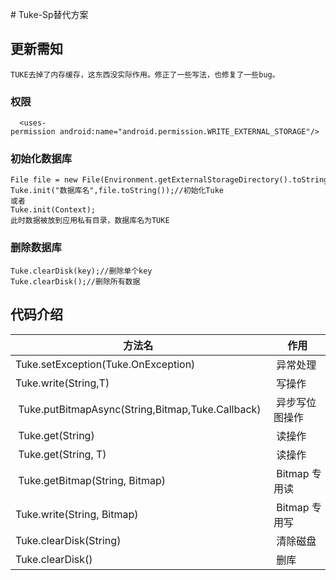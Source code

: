 # Tuke-Sp替代方案
## 更新需知
```
TUKE去掉了内存缓存，这东西没实际作用。修正了一些写法，也修复了一些bug。
```
### 权限
```
  <uses-permission android:name="android.permission.WRITE_EXTERNAL_STORAGE"/>
```
### 初始化数据库
```
File file = new File(Environment.getExternalStorageDirectory().toString() );
Tuke.init("数据库名",file.toString());//初始化Tuke
或者
Tuke.init(Context);
此时数据被放到应用私有目录，数据库名为TUKE
```
### 删除数据库
```
Tuke.clearDisk(key);//删除单个key
Tuke.clearDisk();//删除所有数据
```
## 代码介绍
方法名 | 作用 | 参数
---|---|---
  Tuke.setException(Tuke.OnException) | 异常处理 | Tuke.OnException 
  Tuke.write(String,T) | 写操作 | key值 数据  
  Tuke.putBitmapAsync(String,Bitmap,Tuke.Callback) | 异步写位图操作 |数据 Tuke.Callback 
  Tuke.get(String) | 读操作 | key值 
  Tuke.get(String, T) | 读操作 |  key值 默认返回值 
  Tuke.getBitmap(String, Bitmap) | Bitmap 专用读 | key值 默认返回值 
  Tuke.write(String, Bitmap) | Bitmap 专用写 | key值 位图
  Tuke.clearDisk(String) | 清除磁盘 | key值 
  Tuke.clearDisk() | 删库 | 无参数
